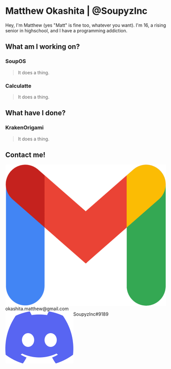 <h1>Matthew Okashita | @SoupyzInc</h1>

<p>Hey, I'm Matthew (yes "Matt" is fine too, whatever you want). I'm 16, a rising senior in highschool, and I have a programming addiction.</p>

<h2>What am I working on?</h2>
<h3>SoupOS</h3>
<blockquote>
        <p>It does a thing.</p>
</blockquote>

<h3>Calculatte</h3>
<blockquote>
        <p>It does a thing.</p>
</blockquote>

<h2>What have I done?</h2>
<h3>KrakenOrigami</h3>
<blockquote>
        <p>It does a thing.</p>
</blockquote>

<h2>Contact me!</h2>
<img align="left" src="https://github.com/SoupyzInc/SoupyzInc/blob/master/Gmail-logo.png" alt="Email: ">okashita.matthew@gmail.com
<br>
<img align="left" src="https://github.com/SoupyzInc/SoupyzInc/blob/master/Discord-Logo-Color.png" alt="Discord: ">SoupyzInc#9189



